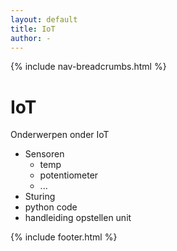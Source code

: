 ```yaml
---
layout: default
title: IoT
author: -
---
```


{% include nav-breadcrumbs.html %}


# IoT
Onderwerpen onder IoT
* Sensoren
    * temp
    * potentiometer
    * ...
* Sturing
* python code
* handleiding opstellen unit

{% include footer.html %}
